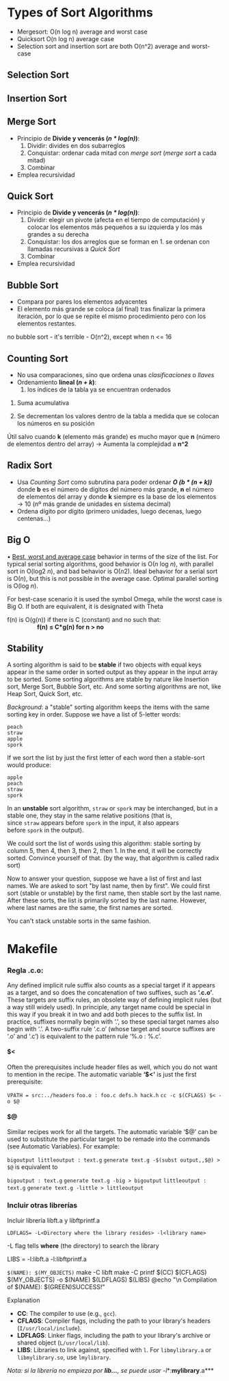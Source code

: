 # Types of Sort Algorithms

- Mergesort: O(n log n) average and worst case
- Quicksort O(n log n) average case
- Selection sort and insertion sort are both O(n^2) average and worst-case

## Selection Sort

## Insertion Sort

## Merge Sort

- Principio de **Divide y vencerás (*n * log(n)*)**:
    1. Dividir: divides en dos subarreglos
    2. Conquistar: ordenar cada mitad con *merge sort* (*merge sort* a cada mitad)
    3. Combinar
- Emplea recursividad

## Quick Sort

- Principio de **Divide y vencerás (*n * log(n)*)**:
    1. Dividir: elegir un pivote (afecta en el tiempo de computación) y colocar los elementos más pequeños a su izquierda y los más grandes a su derecha
    2. Conquistar: los dos arreglos que se forman en 1. se ordenan con llamadas recursivas a *Quick Sort*
    3. Combinar
- Emplea recursividad

## Bubble Sort

- Compara por pares los elementos adyacentes
- El elemento más grande se coloca (al final) tras finalizar la primera iteración, por lo que se repite el mismo procedimiento pero con los elementos restantes.

no bubble sort - it's terrible - O(n^2), except when n <= 16

## Counting Sort

- No usa comparaciones, sino que ordena unas *clasificaciones*  o *llaves*
- Ordenamiento **lineal (*n + k*)**:
    1. los índices de la tabla ya se encuentran ordenados


1. Suma acumulativa


1. Se decrementan los valores dentro de la tabla a medida que se colocan los números en su posición


Útil salvo cuando **k** (elemento más grande) es mucho mayor que **n** (número de elementos dentro del array) → Aumenta la complejidad a **n^2**


## Radix Sort

- Usa *Counting Sort* como subrutina para poder ordenar ***O (b * (n + k))*** donde **b** es el número de dígitos del número más grande, **n** el número de elementos del array y donde **k** siempre es la base de los elementos → 10 (nº más grande de unidades en sistema decimal)
- Ordena dígito por dígito (primero unidades, luego decenas, luego centenas…)


## Big O

• [Best, worst and average case](https://en.wikipedia.org/wiki/Best,_worst_and_average_case) behavior in terms of the size of the list. For typical serial sorting algorithms, good behavior is O(*n* log *n*), with parallel sort in O(log2 *n*), and bad behavior is O(*n*2). Ideal behavior for a serial sort is O(*n*), but this is not possible in the average case. Optimal parallel sorting is O(log *n*).

For best-case scenario it is used the symbol Omega, while the worst case is Big O. If both are equivalent, it is designated with Theta

f(n) is O(g(n)) if there is C (constant) and no such that:\
&ensp;&ensp;&ensp;&ensp;&ensp;&ensp;&ensp;&ensp;&ensp;&ensp;**f(n) ≤ C*g(n) for n > no**

## Stability

A sorting algorithm is said to be **stable** if two objects with equal keys appear in the same order in sorted output as they appear in the input array to be sorted. Some sorting algorithms are stable by nature like Insertion sort, Merge Sort, Bubble Sort, etc. And some sorting algorithms are not, like Heap Sort, Quick Sort, etc.

*Background*: a "stable" sorting algorithm keeps the items with the same sorting key in order. Suppose we have a list of 5-letter words:

```
peach
straw
apple
spork

```

If we sort the list by just the first letter of each word then a stable-sort would produce:

```
apple
peach
straw
spork

```

In an **unstable** sort algorithm, `straw` or `spork` may be interchanged, but in a stable one, they stay in the same relative positions (that is, since `straw` appears before `spork` in the input, it also appears before `spork` in the output).

We could sort the list of words using this algorithm: stable sorting by column 5, then 4, then 3, then 2, then 1. In the end, it will be correctly sorted. Convince yourself of that. (by the way, that algorithm is called radix sort)

Now to answer your question, suppose we have a list of first and last names. We are asked to sort "by last name, then by first". We could first sort (stable or unstable) by the first name, then stable sort by the last name. After these sorts, the list is primarily sorted by the last name. However, where last names are the same, the first names are sorted.

You can't stack unstable sorts in the same fashion.

# Makefile

### Regla .c.o:
Any defined implicit rule suffix also counts as a special target if it appears as a target, and so does the concatenation of two suffixes, such as **‘.c.o’**. These targets are suffix rules, an obsolete way of defining implicit rules (but a way still widely used). In principle, any target name could be special in this way if you break it in two and add both pieces to the suffix list. In practice, suffixes normally begin with ‘.’, so these special target names also begin with ‘.’. 
A two-suffix rule ‘.c.o’ (whose target and source suffixes are ‘.o’ and ‘.c’) is equivalent to the pattern rule ‘%.o : %.c’.

#### $<
Often the prerequisites include header files as well, which you do not want to mention in the recipe. The automatic variable **‘$<’** is just the first prerequisite:

`VPATH = src:../headers`
`foo.o : foo.c defs.h hack.h`
        `cc -c $(CFLAGS) $< -o $@`

#### $@
Similar recipes work for all the targets. The automatic variable ‘$@’ can be used to substitute the particular target to be remade into the commands (see Automatic Variables). For example:

`bigoutput littleoutput : text.g`
        `generate text.g -$(subst output,,$@) > $@`
is equivalent to

`bigoutput : text.g`
        `generate text.g -big > bigoutput`
`littleoutput : text.g`
        `generate text.g -little > littleoutput`

### Incluir otras librerías

Incluir librería libft.a y libftprintf.a

`LDFLAGS= -L<Directory where the library resides> -l<library name>`

-L flag tells **where** (the directory) to search the library

LIBS = -l:libft.a -l:libftprintf.a

`$(NAME): $(MY_OBJECTS)`
		make -C libft
		make -C printf
		$(CC) $(CFLAGS) $(MY_OBJECTS) -o $(NAME) $(LDFLAGS) $(LIBS)
		@echo "\n Compilation of $(NAME):  $(GREEN)SUCCESS!"

Explanation

- **CC**: The compiler to use (e.g., `gcc`).
- **CFLAGS**: Compiler flags, including the path to your library's headers (`I/usr/local/include`).
- **LDFLAGS**: Linker flags, including the path to your library's archive or shared object (`L/usr/local/lib`).
- **LIBS**: Libraries to link against, specified with `l`. For `libmylibrary.a` or `libmylibrary.so`, use `lmylibrary`.

*Nota: si la librería no empieza por **lib…**, se puede usar -l**:**mylibrary**.a***